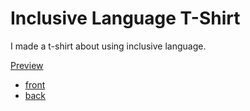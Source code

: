 # Inclusive Language T-Shirt

I made a t-shirt about using inclusive language.

[Preview](https://twitter.com/coderbyheart/status/1164957001438433280)

- [front](https://raw.githubusercontent.com/coderbyheart/inclusive-language-t-shirt/saga/front-for-raster.png)
- [back](https://raw.githubusercontent.com/coderbyheart/inclusive-language-t-shirt/saga/back-for-raster.png)
